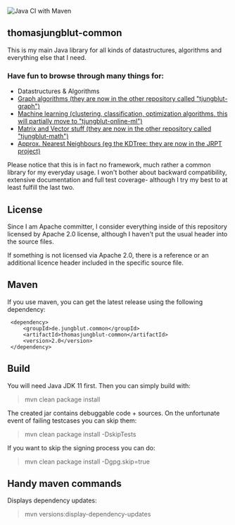 ![Java CI with Maven](https://github.com/thomasjungblut/thomasjungblut-common/workflows/Java%20CI%20with%20Maven/badge.svg?branch=master)

## thomasjungblut-common

This is my main Java library for all kinds of datastructures, algorithms and everything else that I need.

### Have fun to browse through many things for:

- Datastructures & Algorithms
- [Graph algorithms (they are now in the other repository called "tjungblut-graph")](https://github.com/thomasjungblut/tjungblut-graph "Thomas' nifty graph lib")
- [Machine learning (clustering, classification, optimization algorithms, this will partially move to "tjungblut-online-ml")](https://github.com/thomasjungblut/tjungblut-online-ml)
- [Matrix and Vector stuff (they are now in the other repository called "tjungblut-math")](https://github.com/thomasjungblut/tjungblut-math "Thomas' nifty math lib")
- [Approx. Nearest Neighbours (eg the KDTree: they are now in the JRPT project)](https://github.com/thomasjungblut/JRPT "Thomas' JRPT project")

Please notice that this is in fact no framework, much rather a common library for my everyday usage. 
I won't bother about backward compatibility, extensive documentation and full test coverage- although I try my best to at least fulfill the last two.

License
-------

Since I am Apache committer, I consider everything inside of this repository 
licensed by Apache 2.0 license, although I haven't put the usual header into the source files.

If something is not licensed via Apache 2.0, there is a reference or an additional licence header included in the specific source file.

Maven
-----

If you use maven, you can get the latest release using the following dependency:

```
 <dependency>
     <groupId>de.jungblut.common</groupId>
     <artifactId>thomasjungblut-common</artifactId>
     <version>2.0</version>
 </dependency>
```

Build
-----

You will need Java JDK 11 first. Then you can simply build with:

> mvn clean package install

The created jar contains debuggable code + sources. On the unfortunate event of failing testcases you can skip them:
 
> mvn clean package install -DskipTests

If you want to skip the signing process you can do:

> mvn clean package install -Dgpg.skip=true

Handy maven commands
--------------------

Displays dependency updates:

> mvn versions:display-dependency-updates



